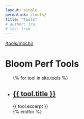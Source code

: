 ```yaml
---
layout: single
permalink: /tools/
title: "Tools"
# author: jra
# toc: true
---
```


[/tools/mochi/](/tools/mochi/)

<h1>Bloom Perf Tools</h1>

<ul>
    {% for tool in site.tools %}
    <li>
        <h2><a href="{{ tool.url }}">{{ tool.title }}</a></h2>
        {{ tool.excerpt }}
    </li>
    {% endfor %}
</ul>
